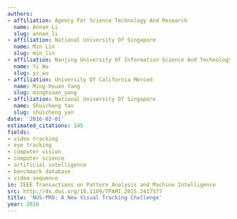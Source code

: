 ```yaml
---
authors:
- affiliation: Agency For Science Technology And Research
  name: Annan Li
  slug: annan_li
- affiliation: National University Of Singapore
  name: Min Lin
  slug: min_lin
- affiliation: Nanjing University Of Information Science And Technology
  name: Yi Wu
  slug: yi_wu
- affiliation: University Of California Merced
  name: Ming-Hsuan Yang
  slug: minghsuan_yang
- affiliation: National University Of Singapore
  name: Shuicheng Yan
  slug: shuicheng_yan
date: '2016-02-01'
estimated_citations: 145
fields:
- video tracking
- eye tracking
- computer vision
- computer science
- artificial intelligence
- benchmark database
- video sequence
in: IEEE Transactions on Pattern Analysis and Machine Intelligence
src: http://dx.doi.org/10.1109/TPAMI.2015.2417577
title: 'NUS-PRO: A New Visual Tracking Challenge'
year: 2016
---
```

